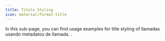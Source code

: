 ```yaml
---
title: Título Styling
icon: material/format-title
---
```


In this sub-page, you can find usage examples for title styling of
llamadas usando metadatos de llamada.
.

